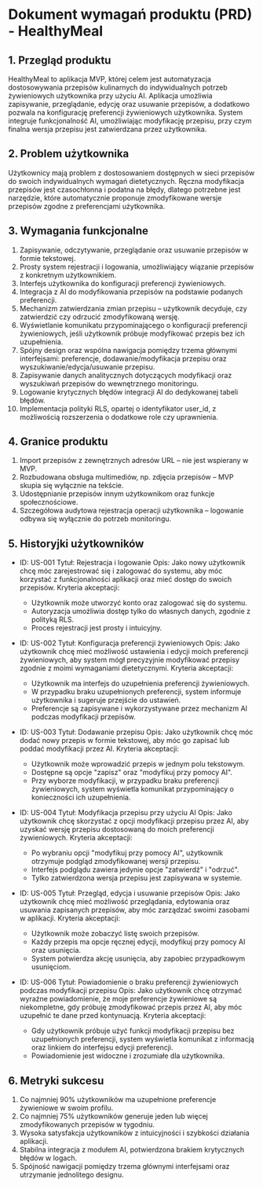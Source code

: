 # Dokument wymagań produktu (PRD) - HealthyMeal

## 1. Przegląd produktu
HealthyMeal to aplikacja MVP, której celem jest automatyzacja dostosowywania przepisów kulinarnych do indywidualnych potrzeb żywieniowych użytkownika przy użyciu AI. Aplikacja umożliwia zapisywanie, przeglądanie, edycję oraz usuwanie przepisów, a dodatkowo pozwala na konfigurację preferencji żywieniowych użytkownika. System integruje funkcjonalność AI, umożliwiając modyfikację przepisu, przy czym finalna wersja przepisu jest zatwierdzana przez użytkownika.

## 2. Problem użytkownika
Użytkownicy mają problem z dostosowaniem dostępnych w sieci przepisów do swoich indywidualnych wymagań dietetycznych. Ręczna modyfikacja przepisów jest czasochłonna i podatna na błędy, dlatego potrzebne jest narzędzie, które automatycznie proponuje zmodyfikowane wersje przepisów zgodne z preferencjami użytkownika.

## 3. Wymagania funkcjonalne
1. Zapisywanie, odczytywanie, przeglądanie oraz usuwanie przepisów w formie tekstowej.
2. Prosty system rejestracji i logowania, umożliwiający wiązanie przepisów z konkretnym użytkownikiem.
3. Interfejs użytkownika do konfiguracji preferencji żywieniowych.
4. Integracja z AI do modyfikowania przepisów na podstawie podanych preferencji.
5. Mechanizm zatwierdzania zmian przepisu – użytkownik decyduje, czy zatwierdzić czy odrzucić zmodyfikowaną wersję.
6. Wyświetlanie komunikatu przypominającego o konfiguracji preferencji żywieniowych, jeśli użytkownik próbuje modyfikować przepis bez ich uzupełnienia.
7. Spójny design oraz wspólna nawigacja pomiędzy trzema głównymi interfejsami: preferencje, dodawanie/modyfikacja przepisu oraz wyszukiwanie/edycja/usuwanie przepisu.
8. Zapisywanie danych analitycznych dotyczących modyfikacji oraz wyszukiwań przepisów do wewnętrznego monitoringu.
9. Logowanie krytycznych błędów integracji AI do dedykowanej tabeli błędów.
10. Implementacja polityki RLS, opartej o identyfikator user_id, z możliwością rozszerzenia o dodatkowe role czy uprawnienia.

## 4. Granice produktu
1. Import przepisów z zewnętrznych adresów URL – nie jest wspierany w MVP.
2. Rozbudowana obsługa multimediów, np. zdjęcia przepisów – MVP skupia się wyłącznie na tekście.
3. Udostępnianie przepisów innym użytkownikom oraz funkcje społecznościowe.
4. Szczegółowa audytowa rejestracja operacji użytkownika – logowanie odbywa się wyłącznie do potrzeb monitoringu.

## 5. Historyjki użytkowników

- ID: US-001
  Tytuł: Rejestracja i logowanie
  Opis: Jako nowy użytkownik chcę móc zarejestrować się i zalogować do systemu, aby móc korzystać z funkcjonalności aplikacji oraz mieć dostęp do swoich przepisów.
  Kryteria akceptacji:
    - Użytkownik może utworzyć konto oraz zalogować się do systemu.
    - Autoryzacja umożliwia dostęp tylko do własnych danych, zgodnie z polityką RLS.
    - Proces rejestracji jest prosty i intuicyjny.

- ID: US-002
  Tytuł: Konfiguracja preferencji żywieniowych
  Opis: Jako użytkownik chcę mieć możliwość ustawienia i edycji moich preferencji żywieniowych, aby system mógł precyzyjnie modyfikować przepisy zgodnie z moimi wymaganiami dietetycznymi.
  Kryteria akceptacji:
    - Użytkownik ma interfejs do uzupełnienia preferencji żywieniowych.
    - W przypadku braku uzupełnionych preferencji, system informuje użytkownika i sugeruje przejście do ustawień.
    - Preferencje są zapisywane i wykorzystywane przez mechanizm AI podczas modyfikacji przepisów.

- ID: US-003
  Tytuł: Dodawanie przepisu
  Opis: Jako użytkownik chcę móc dodać nowy przepis w formie tekstowej, aby móc go zapisać lub poddać modyfikacji przez AI.
  Kryteria akceptacji:
    - Użytkownik może wprowadzić przepis w jednym polu tekstowym.
    - Dostępne są opcje "zapisz" oraz "modyfikuj przy pomocy AI".
    - Przy wyborze modyfikacji, w przypadku braku preferencji żywieniowych, system wyświetla komunikat przypominający o konieczności ich uzupełnienia.

- ID: US-004
  Tytuł: Modyfikacja przepisu przy użyciu AI
  Opis: Jako użytkownik chcę skorzystać z opcji modyfikacji przepisu przez AI, aby uzyskać wersję przepisu dostosowaną do moich preferencji żywieniowych.
  Kryteria akceptacji:
    - Po wybraniu opcji "modyfikuj przy pomocy AI", użytkownik otrzymuje podgląd zmodyfikowanej wersji przepisu.
    - Interfejs podglądu zawiera jedynie opcje "zatwierdź" i "odrzuć".
    - Tylko zatwierdzona wersja przepisu jest zapisywana w systemie.

- ID: US-005
  Tytuł: Przegląd, edycja i usuwanie przepisów
  Opis: Jako użytkownik chcę mieć możliwość przeglądania, edytowania oraz usuwania zapisanych przepisów, aby móc zarządzać swoimi zasobami w aplikacji.
  Kryteria akceptacji:
    - Użytkownik może zobaczyć listę swoich przepisów.
    - Każdy przepis ma opcje ręcznej edycji, modyfikuj przy pomocy AI oraz usunięcia.
    - System potwierdza akcję usunięcia, aby zapobiec przypadkowym usunięciom.

- ID: US-006
  Tytuł: Powiadomienie o braku preferencji żywieniowych podczas modyfikacji przepisu
  Opis: Jako użytkownik chcę otrzymać wyraźne powiadomienie, że moje preferencje żywieniowe są niekompletne, gdy próbuję zmodyfikować przepis przez AI, aby móc uzupełnić te dane przed kontynuacją.
  Kryteria akceptacji:
    - Gdy użytkownik próbuje użyć funkcji modyfikacji przepisu bez uzupełnionych preferencji, system wyświetla komunikat z informacją oraz linkiem do interfejsu edycji preferencji.
    - Powiadomienie jest widoczne i zrozumiałe dla użytkownika.

## 6. Metryki sukcesu
1. Co najmniej 90% użytkowników ma uzupełnione preferencje żywieniowe w swoim profilu.
2. Co najmniej 75% użytkowników generuje jeden lub więcej zmodyfikowanych przepisów w tygodniu.
3. Wysoka satysfakcja użytkowników z intuicyjności i szybkości działania aplikacji.
4. Stabilna integracja z modułem AI, potwierdzona brakiem krytycznych błędów w logach.
5. Spójność nawigacji pomiędzy trzema głównymi interfejsami oraz utrzymanie jednolitego designu. 